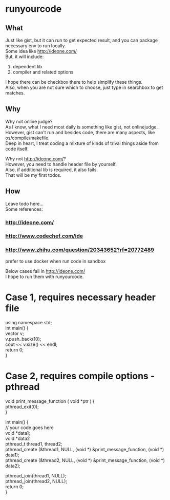 # runyourcode

## What
Just like gist, but it can run to get expected result, and you can package necessary env to run locally.  
Some idea like http://ideone.com/  
But, it will include:  
1. dependent lib  
2. compiler and related options  

I hope there can be checkbox there to help simplify these things.  
Also, when you are not sure which to choose, just type in searchbox to get matches.  


## Why
Why not online judge?  
As I know, what I need most daily is something like gist, not onlinejudge.  
However, gist can't run and besides code, there are many aspects, like os/compile/makefile.  
Deep in heart, I treat coding a mixture of kinds of trival things aside from code itself.  

Why not http://ideone.com/?  
However, you need to handle header file by yourself.  
Also, if additional lib is required, it also fails.  
That will be my first todos.  


## How
Leave todo here...  
Some references:
### http://ideone.com/
### http://www.codechef.com/ide
### http://www.zhihu.com/question/20343652?rf=20772489  
prefer to use docker when run code in sandbox  



Below cases fail in http://ideone.com/  
I hope to run them with runyourcode.  

# Case 1, requires necessary header file  
using namespace std;  
int main() {  
  vector<int> v;  
  v.push_back(10);  
  cout << v.size() << endl;  
  return 0;  
}  

# Case 2, requires compile options -pthread
void print_message_function ( void *ptr ) {  
  pthread_exit(0);  
}  
   
int main() {  
  // your code goes here  
  void *data1;  
  void *data2  
  pthread_t thread1, thread2;  
  pthread_create (&thread1, NULL, (void *) &print_message_function, (void *) data1);  
  pthread_create (&thread2, NULL, (void *) &print_message_function, (void *) data2);  
  
  pthread_join(thread1, NULL);  
  pthread_join(thread2, NULL);  
  return 0;  
}  

